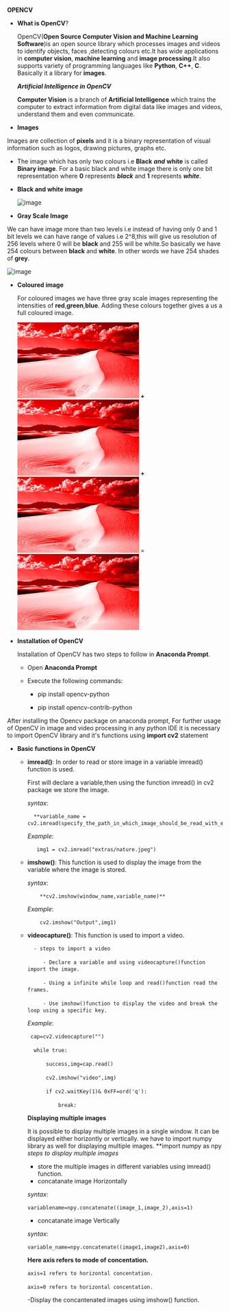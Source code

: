 **OPENCV**

- **What is OpenCV**?

   OpenCV(**Open Source Computer Vision and Machine Learning Software**)is an open source library which processes images and videos to identify objects, faces ,detecting colours etc.It has wide applications in **computer vision**,
   **machine learning** and **image processing**.It also supports variety of programming languages like **Python**, **C++**, **C**. Basically it a library for **images**.
   
   ***Artificial Intelligence in OpenCV***
   
   **Computer Vision** is a branch of **Artificial Intelligence** which trains the computer to extract information from digital data like images and videos, understand them and even communicate.
   
 -   **Images**
   
   Images are collection of **pixels** and it is a binary representation of visual information such as logos, drawing pictures, graphs etc.
   
   - The image which has only two colours i.e **Black** ***and*** **white** is called **Binary image**.
     For a basic black and white image there is only one bit representation where **0** represents ***black*** and **1** represents ***white***.
     
-   **Black and white image**
   
    ![image](https://i.pinimg.com/236x/13/bc/e2/13bce226fa0d37b0ddca3ef09045d34d--monochrome-photography-black-white-photography.jpg)
   
   


 -   **Gray Scale Image**
   
   We can have image more than two levels i.e instead of having only 0 and 1 bit levels we can have range of values i.e 2^8,this will give us resolution of 256 levels where 0 will be
   **black** and 255 will be white.So basically we have 254 colours between **black** and **white**. In other words we have 254 shades of **grey**.
   
   ![image](https://i.stack.imgur.com/B2DBy.jpg)
   
-  **Coloured image**
   
   For coloured images we have three gray scale images representing the intensities of **red**,**green**,**blue**. Adding these colours together gives a us a full coloured       image.
   
   ![image](extras/red.jpg) **+** ![image](extras/red.jpg) **+** ![image](extras/red.jpg) = ![image](extras/red.jpg)   
   
   
  
- **Installation of OpenCV**
   
   Installation of OpenCV has two steps to follow in **Anaconda Prompt**.
   - Open **Anaconda Prompt** 
   - Execute the following commands:
   
       - pip install opencv-python
       
       - pip install opencv-contrib-python
   
   
 After installing the Opencv package on anaconda prompt, For further usage of OpenCV in image and video processing in any python IDE it is necessary to import OpenCV library and it's functions using **import cv2** statement 
 
 
- **Basic functions in OpenCV**

  - **imread()**:
    In order to read or store image in a variable imread() function is used.
    
    First will declare a variable,then using the function imread() in cv2 package we store the image. 
       
       *syntax*:
       
          **variable_name = cv2.imread(specify_the_path_in_which_image_should_be_read_with_extensions)**
          
       *Example*:
       
           img1 = cv2.imread("extras/nature.jpeg")
          
          
          
   - **imshow()**:
            This function is used to display the image from the variable where the image is stored.
            
      *syntax*:
      
             **cv2.imshow(window_name,variable_name)**
             
     *Example*:
     
             cv2.imshow("Output",img1)
     
     
   - **videocapture()**:
               This function is used to import a video.
               
           - steps to import a video
           
              - Declare a variable and using videocapture()function import the image.
              
              - Using a infinite while loop and read()function read the frames.
              
              - Use imshow()function to display the video and break the loop using a specific key.
     
     
     *Example*: 
     
          cap=cv2.videocapture("")
          
           while true:
           
               success,img=cap.read()
               
               cv2.imshow("video",img)
               
               if cv2.waitKey(1)& 0xFF=ord('q'):
               
                   break:
                   
                   
     **Displaying multiple images**
     
       It is possible to display multiple images in a single window.
       It can be displayed either horizontly or vertically.
       we have to import numpy library as well for displaying multiple images.
        **import numpy as npy
       *steps to display multiple images*
       - store the multiple images in different variables using imread() function.
       - concatanate image Horizontally 
       
       *syntax*:
       
         variablename=npy.concatenate((image_1,image_2),axis=1)
         
       - concatanate image Vertically
       
       *syntax*:
       
         variable_name=npy.concatenate((image1,image2),axis=0)
         
        **Here axis refers to mode of concentation.**
         
         axis=1 refers to horizontal concentation.
         
         axis=0 refers to horizontal concentation.
         
        -Display the concantenated images using imshow() function.
        
     
     
     
     
     
     
     
     
     
     
     
               
            
          
    
 
   
   
   
  
   
